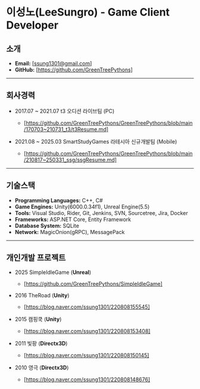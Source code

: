 # 이성노(LeeSungro) - Game Client Developer

## 소개
- **Email:** [ssung1301@gmail.com]
- **GitHub:** [https://github.com/GreenTreePythons]
---
## 회사경력
- 2017.07 ~ 2021.07 t3 오디션 라이브팀 (PC)
  - [https://github.com/GreenTreePythons/GreenTreePythons/blob/main/170703~210731_t3/t3Resume.md]

        
- 2021.08 ~ 2025.03 SmartStudyGames 라테시아 신규개발팀 (Mobile)
  - [https://github.com/GreenTreePythons/GreenTreePythons/blob/main/210817~250331_ssg/ssgResume.md]
---
## 기술스택
- **Programming Languages:** C++, C#
- **Game Engines:** Unity(6000.0.34f1), Unreal Engine(5.5)
- **Tools:** Visual Studio, Rider, Git, Jenkins, SVN, Sourcetree, Jira, Docker
- **Frameworks:** ASP.NET Core, Entity Framework
- **Database System:** SQLite
- **Network:** MagicOnion(gRPC), MessagePack
---
## 개인개발 프로젝트
  - 2025 SimpleIdleGame (**Unreal**)
      - [https://github.com/GreenTreePythons/SimpleIdleGame]
   
  - 2016 TheRoad (**Unity**)
      - [https://blog.naver.com/ssung1301/220808155545]
   
  - 2015 캠핑쿡 (**Unity**)
      - [https://blog.naver.com/ssung1301/220808153408]
   
  - 2011 빛팡 (**Directx3D**)
      - [https://blog.naver.com/ssung1301/220808150145]
   
  - 2010 영극 (**Directx3D**)
      - [https://blog.naver.com/ssung1301/220808148676]
        
